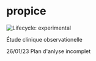 # propice


  <!-- badges: start -->
  ![Lifecycle: experimental](https://img.shields.io/badge/lifecycle-experimental-orange.svg)

Étude clinique observationelle

26/01/23 Plan d'anlyse incomplet
